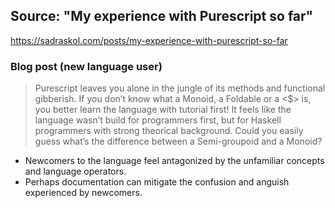 
## Source: "My experience with Purescript so far"

https://sadraskol.com/posts/my-experience-with-purescript-so-far

### Blog post (new language user)

> Purescript leaves you alone in the jungle of its methods and functional gibberish. If you don’t know what a Monoid, a Foldable or a <$> is, you better learn the language with tutorial first! It feels like the language wasn’t build for programmers first, but for Haskell programmers with strong theorical background. Could you easily guess what’s the difference between a Semi-groupoid and a Monoid?

- Newcomers to the language feel antagonized by the unfamiliar concepts and language operators.
- Perhaps documentation can mitigate the confusion and anguish experienced by newcomers.
